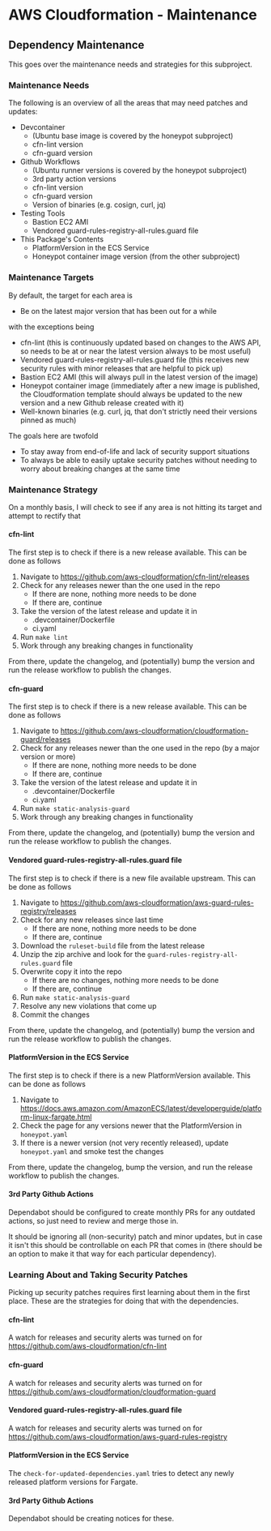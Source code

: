 # AWS Cloudformation - Maintenance

## Dependency Maintenance

This goes over the maintenance needs and strategies for this subproject.

### Maintenance Needs

The following is an overview of all the areas that may need patches and updates:

- Devcontainer
    - (Ubuntu base image is covered by the honeypot subproject)
    - cfn-lint version
    - cfn-guard version
- Github Workflows
    - (Ubuntu runner versions is covered by the honeypot subproject)
    - 3rd party action versions
    - cfn-lint version
    - cfn-guard version
    - Version of binaries (e.g. cosign, curl, jq)
- Testing Tools
    - Bastion EC2 AMI
    - Vendored guard-rules-registry-all-rules.guard file
- This Package's Contents
    - PlatformVersion in the ECS Service
    - Honeypot container image version (from the other subproject)

### Maintenance Targets

By default, the target for each area is

- Be on the latest major version that has been out for a while

with the exceptions being

- cfn-lint (this is continuously updated based on changes to the AWS API, so needs to be at or near the latest version always to be most useful)
- Vendored guard-rules-registry-all-rules.guard file (this receives new security rules with minor releases that are helpful to pick up)
- Bastion EC2 AMI (this will always pull in the latest version of the image)
- Honeypot container image (immediately after a new image is published, the Cloudformation template should always be updated to the new version and a new Github release created with it)
- Well-known binaries (e.g. curl, jq, that don't strictly need their versions pinned as much)

The goals here are twofold

- To stay away from end-of-life and lack of security support situations
- To always be able to easily uptake security patches without needing to worry about breaking changes at the same time

### Maintenance Strategy

On a monthly basis, I will check to see if any area is not hitting its target and attempt to rectify that

#### cfn-lint

The first step is to check if there is a new release available. This can be done as follows

1. Navigate to https://github.com/aws-cloudformation/cfn-lint/releases
2. Check for any releases newer than the one used in the repo 
    - If there are none, nothing more needs to be done
    - If there are, continue
3. Take the version of the latest release and update it in
    - .devcontainer/Dockerfile
    - ci.yaml
4. Run `make lint`
5. Work through any breaking changes in functionality

From there, update the changelog, and (potentially) bump the version and run the release workflow to publish the changes.

#### cfn-guard

The first step is to check if there is a new release available. This can be done as follows

1. Navigate to https://github.com/aws-cloudformation/cloudformation-guard/releases
2. Check for any releases newer than the one used in the repo (by a major version or more)
    - If there are none, nothing more needs to be done
    - If there are, continue
3. Take the version of the latest release and update it in
    - .devcontainer/Dockerfile
    - ci.yaml
4. Run `make static-analysis-guard`
5. Work through any breaking changes in functionality

From there, update the changelog, and (potentially) bump the version and run the release workflow to publish the changes.

#### Vendored guard-rules-registry-all-rules.guard file

The first step is to check if there is a new file available upstream. This can be done as follows

1. Navigate to https://github.com/aws-cloudformation/aws-guard-rules-registry/releases
2. Check for any new releases since last time
    - If there are none, nothing more needs to be done
    - If there are, continue
3. Download the `ruleset-build` file from the latest release
4. Unzip the zip archive and look for the `guard-rules-registry-all-rules.guard` file
5. Overwrite copy it into the repo
    - If there are no changes, nothing more needs to be done
    - If there are, continue
6. Run `make static-analysis-guard`
7. Resolve any new violations that come up
8. Commit the changes

From there, update the changelog, and (potentially) bump the version and run the release workflow to publish the changes.

#### PlatformVersion in the ECS Service

The first step is to check if there is a new PlatformVersion available. This can be done as follows

1. Navigate to https://docs.aws.amazon.com/AmazonECS/latest/developerguide/platform-linux-fargate.html
2. Check the page for any versions newer that the PlatformVersion in `honeypot.yaml`
3. If there is a newer version (not very recently released), update `honeypot.yaml` and smoke test the changes

From there, update the changelog, bump the version, and run the release workflow to publish the changes.

#### 3rd Party Github Actions

Dependabot should be configured to create monthly PRs for any outdated actions, so just need to review and merge those in.

It should be ignoring all (non-security) patch and minor updates, but in case it isn't this should be controllable on each PR that comes in (there should be an option to make it that way for each particular dependency).

### Learning About and Taking Security Patches

Picking up security patches requires first learning about them in the first place. These are the strategies for doing that with the dependencies.

#### cfn-lint

A watch for releases and security alerts was turned on for https://github.com/aws-cloudformation/cfn-lint

#### cfn-guard

A watch for releases and security alerts was turned on for https://github.com/aws-cloudformation/cloudformation-guard

#### Vendored guard-rules-registry-all-rules.guard file

A watch for releases and security alerts was turned on for https://github.com/aws-cloudformation/aws-guard-rules-registry

#### PlatformVersion in the ECS Service

The `check-for-updated-dependencies.yaml` tries to detect any newly released platform versions for Fargate.

#### 3rd Party Github Actions

Dependabot should be creating notices for these.
